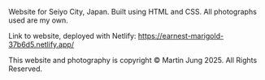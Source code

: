 Website for Seiyo City, Japan. Built using HTML and CSS. All photographs used are my own.

Link to website, deployed with Netlify: https://earnest-marigold-37b6d5.netlify.app/

This website and photography is copyright © Martin Jung 2025. All Rights Reserved.
